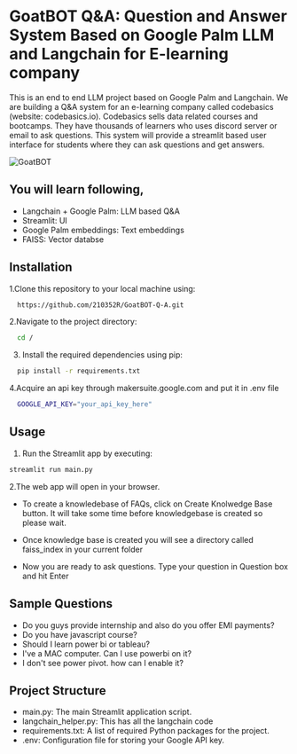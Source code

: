 
# GoatBOT Q&A: Question and Answer System Based on Google Palm LLM and Langchain for E-learning company  

This is an end to end LLM project based on Google Palm and Langchain. We are building a Q&A system for an e-learning company called codebasics (website: codebasics.io). Codebasics sells data related courses and bootcamps. They have thousands of learners who uses discord server or email to ask questions. This system will provide a streamlit based user interface for students where they can ask questions and get answers. 

![GoatBOT](https://github.com/210352R/GoatBOT-Q-A/assets/127854691/efa37447-ff39-493f-8031-ea06a788106f)



## You will learn following,
  - Langchain + Google Palm: LLM based Q&A
  - Streamlit: UI
  - Google Palm embeddings: Text embeddings
  - FAISS: Vector databse

## Installation

1.Clone this repository to your local machine using:

```bash
  https://github.com/210352R/GoatBOT-Q-A.git
```
2.Navigate to the project directory:

```bash
  cd /
```
3. Install the required dependencies using pip:

```bash
  pip install -r requirements.txt
```
4.Acquire an api key through makersuite.google.com and put it in .env file

```bash
  GOOGLE_API_KEY="your_api_key_here"
```
## Usage

1. Run the Streamlit app by executing:
```bash
streamlit run main.py

```

2.The web app will open in your browser.

- To create a knowledebase of FAQs, click on Create Knolwedge Base button. It will take some time before knowledgebase is created so please wait.

- Once knowledge base is created you will see a directory called faiss_index in your current folder

- Now you are ready to ask questions. Type your question in Question box and hit Enter

## Sample Questions
  - Do you guys provide internship and also do you offer EMI payments?
  - Do you have javascript course?
  - Should I learn power bi or tableau?
  - I've a MAC computer. Can I use powerbi on it?
  - I don't see power pivot. how can I enable it?

## Project Structure

- main.py: The main Streamlit application script.
- langchain_helper.py: This has all the langchain code
- requirements.txt: A list of required Python packages for the project.
- .env: Configuration file for storing your Google API key.
